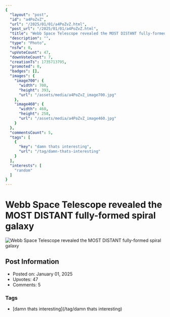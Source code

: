 ```yaml
---
{
  "layout": "post",
  "id": "a4PoZvZ",
  "url": "/2025/01/01/a4PoZvZ.html",
  "post_url": "/2025/01/01/a4PoZvZ.html",
  "title": "Webb Space Telescope revealed the MOST DISTANT fully-formed spiral galaxy",
  "description": "",
  "type": "Photo",
  "nsfw": 0,
  "upVoteCount": 47,
  "downVoteCount": 7,
  "creationTs": 1735713795,
  "promoted": 0,
  "badges": [],
  "images": {
    "image700": {
      "width": 700,
      "height": 393,
      "url": "/assets/media/a4PoZvZ_image700.jpg"
    },
    "image460": {
      "width": 460,
      "height": 258,
      "url": "/assets/media/a4PoZvZ_image460.jpg"
    }
  },
  "commentsCount": 5,
  "tags": [
    {
      "key": "damn thats interesting",
      "url": "/tag/damn-thats-interesting"
    }
  ],
  "interests": [
    "random"
  ]
}
---
```


# Webb Space Telescope revealed the MOST DISTANT fully-formed spiral galaxy

![Webb Space Telescope revealed the MOST DISTANT fully-formed spiral galaxy](/assets/media/a4PoZvZ_image700.jpg)

## Post Information

- Posted on: January 01, 2025
- Upvotes: 47
- Comments: 5

### Tags

- [damn thats interesting](/tag/damn thats interesting)
